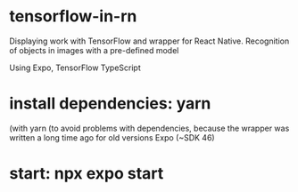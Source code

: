# tensorflow-in-rn
Displaying work with TensorFlow and wrapper for React Native. Recognition of objects in images with a pre-defined model

Using Expo, TensorFlow
TypeScript

# install dependencies: yarn
 (with yarn (to avoid problems with dependencies, because the wrapper was written a long time ago for old versions Expo (~SDK 46)
# start: npx expo start
